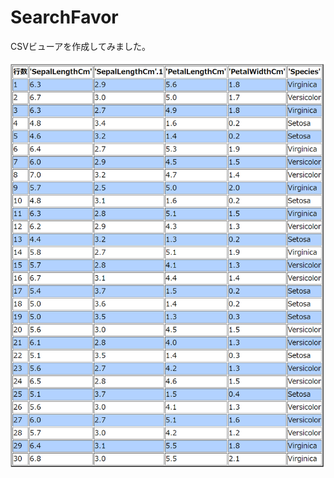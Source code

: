 # SearchFavor

CSVビューアを作成してみました。

<img src="https://github.com/akeyi2018/SearchFavor/blob/main/%E3%82%B9%E3%82%AF%E3%83%AA%E3%83%BC%E3%83%B3%E3%82%B7%E3%83%A7%E3%83%83%E3%83%88%202023-01-22%20152611.png" width="600">


